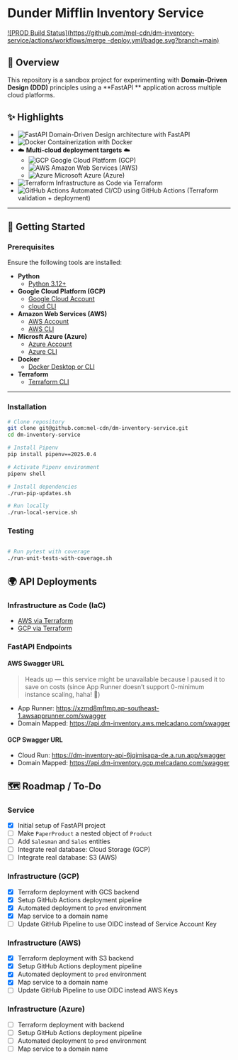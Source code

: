 # Dunder Mifflin Inventory Service

[![PROD Build Status](https://github.com/mel-cdn/dm-inventory-service/actions/workflows/merge -deploy.yml/badge.svg?branch=main)](https://github.com/mel-cdn/dm-inventory-service/actions/workflows/deploy.yml)

## 📖 Overview

This repository is a sandbox project for experimenting with **Domain-Driven Design (DDD)** principles using a **FastAPI
** application across multiple cloud platforms.

## ✨ Highlights

- ![FastAPI](https://img.shields.io/badge/FastAPI-009688?logo=fastapi&logoColor=white) Domain-Driven Design architecture
  with FastAPI
- ![Docker](https://img.shields.io/badge/Docker-2496ED?logo=docker&logoColor=white) Containerization with Docker
- ☁️ **Multi-cloud deployment targets** ☁️
    - ![GCP](https://img.shields.io/badge/Google%20Cloud-4285F4?logo=googlecloud&logoColor=white) Google Cloud
      Platform (GCP)
    - ![AWS](https://img.shields.io/badge/AWS-FF9900?logo=amazon-aws&logoColor=white) Amazon Web Services (AWS)
    - ![Azure](https://img.shields.io/badge/Azure-0078D4?logo=microsoft-azure&logoColor=white) Microsoft Azure (Azure)
- ![Terraform](https://img.shields.io/badge/Terraform-7B42BC?logo=terraform&logoColor=white) Infrastructure as Code via
  Terraform
- ![GitHub Actions](https://img.shields.io/badge/GitHub%20Actions-2088FF?logo=githubactions&logoColor=white) Automated
  CI/CD using GitHub Actions (Terraform validation + deployment)

---

## 🚀 Getting Started

### Prerequisites

Ensure the following tools are installed:

- **Python**
    - [Python 3.12+](https://www.python.org/)
- **Google Cloud Platform (GCP)**
    - [Google Cloud Account](https://console.cloud.google.com/)
    - [cloud CLI](https://cloud.google.com/sdk/docs/install/)
- **Amazon Web Services (AWS)**
    - [AWS Account](https://aws.amazon.com/)
    - [AWS CLI](https://aws.amazon.com/cli/)
- **Microsft Azure (Azure)**
    - [Azure Account](https://azure.microsoft.com/)
    - [Azure CLI](https://learn.microsoft.com/en-us/cli/azure/?view=azure-cli-latest)
- **Docker**
    - [Docker Desktop or CLI](https://docs.docker.com/desktop/)
- **Terraform**
    - [Terraform CLI](https://developer.hashicorp.com/terraform/install)

---

### Installation

```bash
# Clone repository
git clone git@github.com:mel-cdn/dm-inventory-service.git
cd dm-inventory-service

# Install Pipenv
pip install pipenv==2025.0.4

# Activate Pipenv environment
pipenv shell

# Install dependencies
./run-pip-updates.sh

# Run locally
./run-local-service.sh
```

### Testing

```bash

# Run pytest with coverage
./run-unit-tests-with-coverage.sh
```

## 🌍 API Deployments

### Infrastructure as Code (IaC)

- [AWS via Terraform](infra/terraform/aws/README.md)
- [GCP via Terraform](infra/terraform/gcp/README.md)

### FastAPI Endpoints

#### AWS Swagger URL
  > Heads up — this service might be unavailable because I paused it to save on costs (since App Runner doesn’t support 0-minimum instance scaling, haha! 🙂)
- App Runner: https://xzmd8mftmp.ap-southeast-1.awsapprunner.com/swagger
- Domain Mapped: https://api.dm-inventory.aws.melcadano.com/swagger

#### GCP Swagger URL
- Cloud Run: https://dm-inventory-api-6jqimisapa-de.a.run.app/swagger
- Domain Mapped: https://api.dm-inventory.gcp.melcadano.com/swagger

## 🗺️ Roadmap / To-Do

### Service

- [X] Initial setup of FastAPI project
- [ ] Make `PaperProduct` a nested object of `Product`
- [ ] Add `Salesman` and `Sales` entities
- [ ] Integrate real database: Cloud Storage (GCP)
- [ ] Integrate real database: S3 (AWS)

### Infrastructure (GCP)

- [X] Terraform deployment with GCS backend
- [X] Setup GitHub Actions deployment pipeline
- [X] Automated deployment to `prod` environment
- [X] Map service to a domain name
- [ ] Update GitHub Pipeline to use OIDC instead of Service Account Key

### Infrastructure (AWS)

- [X] Terraform deployment with S3 backend
- [X] Setup GitHub Actions deployment pipeline
- [X] Automated deployment to `prod` environment
- [X] Map service to a domain name
- [ ] Update GitHub Pipeline to use OIDC instead AWS Keys

### Infrastructure (Azure)

- [ ] Terraform deployment with backend
- [ ] Setup GitHub Actions deployment pipeline
- [ ] Automated deployment to `prod` environment
- [ ] Map service to a domain name
